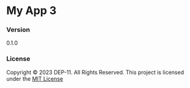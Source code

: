 # My App 3

### Version
0.1.0

### License
Copyright © 2023 DEP-11. All Rights Reserved.
This project is licensed under the [MIT License](LICENSE.txt)